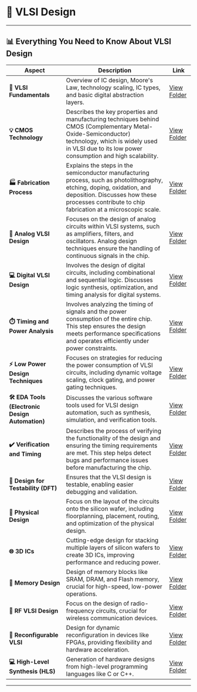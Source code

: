 # 🔲 VLSI Design

---

## 📊 Everything You Need to Know About VLSI Design

| **Aspect**                             | **Description**                                                                                                                                                                                                                                                                                        | **Link**                                                                 |
|-----|------|-----|
| **🔰 VLSI Fundamentals**               | Overview of IC design, Moore's Law, technology scaling, IC types, and basic digital abstraction layers.                                                                                     | [View Folder](./VLSI_Fundamentals)                                      |
| **💡 CMOS Technology**                 | Describes the key properties and manufacturing techniques behind CMOS (Complementary Metal-Oxide-Semiconductor) technology, which is widely used in VLSI due to its low power consumption and high scalability.                                                   | [View Folder](./CMOS_Technology)                                         |
| **🏭 Fabrication Process**             | Explains the steps in the semiconductor manufacturing process, such as photolithography, etching, doping, oxidation, and deposition. Discusses how these processes contribute to chip fabrication at a microscopic scale.                                      | [View Folder](./Fabrication_Process)                                     |
| **📐 Analog VLSI Design**              | Focuses on the design of analog circuits within VLSI systems, such as amplifiers, filters, and oscillators. Analog design techniques ensure the handling of continuous signals in the chip.                                                                  | [View Folder](./Analog_VLSI_Design)                                      |
| **💻 Digital VLSI Design**             | Involves the design of digital circuits, including combinational and sequential logic. Discusses logic synthesis, optimization, and timing analysis for digital systems.                                                                                      | [View Folder](./Digital_VLSI_Design)                                    |
| **⏱️ Timing and Power Analysis**      | Involves analyzing the timing of signals and the power consumption of the entire chip. This step ensures the design meets performance specifications and operates efficiently under power constraints.                                                     | [View Folder](./Timing_Power_Analysis)                                  |
| **⚡ Low Power Design Techniques**     | Focuses on strategies for reducing the power consumption of VLSI circuits, including dynamic voltage scaling, clock gating, and power gating techniques.                                                                                            | [View Folder](./Low_Power_Design_Techniques)                            |
| **🛠️ EDA Tools (Electronic Design Automation)** | Discusses the various software tools used for VLSI design automation, such as synthesis, simulation, and verification tools.                                                                                                                          | [View Folder](./EDA_Tools)                                               |
| **✔️ Verification and Timing**        | Describes the process of verifying the functionality of the design and ensuring the timing requirements are met. This step helps detect bugs and performance issues before manufacturing the chip.                                                          | [View Folder](./Verification_Timing)                                    |
| **🧩 Design for Testability (DFT)**    | Ensures that the VLSI design is testable, enabling easier debugging and validation.                                                                                                                              | [View Folder](./Design_for_Testability)                                |
| **🔧 Physical Design**                | Focus on the layout of the circuits onto the silicon wafer, including floorplanning, placement, routing, and optimization of the physical design.                                                      | [View Folder](./Physical_Design)                                         |
| **🌐 3D ICs**                         | Cutting-edge design for stacking multiple layers of silicon wafers to create 3D ICs, improving performance and reducing power.                                                                             | [View Folder](./3D_ICs)                                                 |
| **💾 Memory Design**                  | Design of memory blocks like SRAM, DRAM, and Flash memory, crucial for high-speed, low-power operations.                                                                                                   | [View Folder](./Memory_Design)                                           |
| **📡 RF VLSI Design**                 | Focus on the design of radio-frequency circuits, crucial for wireless communication devices.                                                                                                                 | [View Folder](./RF_VLSI_Design)                                          |
| **🔄 Reconfigurable VLSI**            | Design for dynamic reconfiguration in devices like FPGAs, providing flexibility and hardware acceleration.                                                                                                        | [View Folder](./Reconfigurable_VLSI)                                    |
| **💻 High-Level Synthesis (HLS)**     | Generation of hardware designs from high-level programming languages like C or C++.                                                                                                                            | [View Folder](./High_Level_Synthesis)                                   |

---
